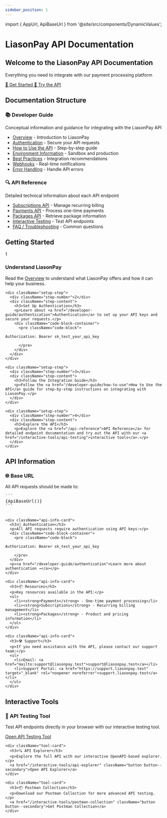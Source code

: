 ```yaml
---
sidebar_position: 1
---
```


import { AppUrl, ApiBaseUrl } from '@site/src/components/DynamicValues';

# LiasonPay API Documentation

<div className="explorer-header">
  <div className="explorer-header-content">
    <h2>Welcome to the LiasonPay API Documentation</h2>
    <p>Everything you need to integrate with our payment processing platform</p>
    <div className="explorer-buttons">
      <a href="#getting-started" className="button button--primary button--lg">
        <span>🚀 Get Started</span>
      </a>
      <a href="/interactive-tools/api-testing" className="button button--secondary button--lg">
        <span>🧪 Try the API</span>
      </a>
    </div>
  </div>
</div>

## Documentation Structure

<div className="features-grid">
  <div className="feature-card">
    <h3>📚 Developer Guide</h3>
    <p>Conceptual information and guidance for integrating with the LiasonPay API</p>
    <ul>
      <li><a href="/developer-guide/overview">Overview</a> - Introduction to LiasonPay</li>
      <li><a href="/developer-guide/authentication">Authentication</a> - Secure your API requests</li>
      <li><a href="/developer-guide/how-to-use">How to Use the API</a> - Step-by-step guide</li>
      <li><a href="/developer-guide/environment-info">Environment Information</a> - Sandbox and production</li>
      <li><a href="/developer-guide/best-practices">Best Practices</a> - Integration recommendations</li>
      <li><a href="/developer-guide/webhooks">Webhooks</a> - Real-time notifications</li>
      <li><a href="/developer-guide/error-handling">Error Handling</a> - Handle API errors</li>
    </ul>
  </div>

  <div className="feature-card">
    <h3>🔍 API Reference</h3>
    <p>Detailed technical information about each API endpoint</p>
    <ul>
      <li><a href="/api-reference/subscriptions/get-subscriptions">Subscriptions API</a> - Manage recurring billing</li>
      <li><a href="/api-reference/payments/process-payment">Payments API</a> - Process one-time payments</li>
      <li><a href="/api-reference/packages/get-packages">Packages API</a> - Retrieve package information</li>
      <li><a href="/interactive-tools/api-testing">Interactive Testing</a> - Test API endpoints</li>
      <li><a href="/api-reference/faq">FAQ / Troubleshooting</a> - Common questions</li>
    </ul>
  </div>
</div>

<div id="getting-started" className="getting-started-section">
  <h2>Getting Started</h2>

  <div className="setup-steps">
    <div className="setup-step">
      <div className="step-number">1</div>
      <div className="step-content">
        <h3>Understand LiasonPay</h3>
        <p>Read the <a href="/developer-guide/overview">Overview</a> to understand what LiasonPay offers and how it can help your business.</p>
      </div>
    </div>

    <div className="setup-step">
      <div className="step-number">2</div>
      <div className="step-content">
        <h3>Set Up Authentication</h3>
        <p>Learn about <a href="/developer-guide/authentication">Authentication</a> to set up your API keys and secure your requests.</p>
        <div className="code-block-container">
          <pre className="code-block">

```http
Authorization: Bearer sk_test_your_api_key
```

          </pre>
        </div>
      </div>
    </div>

    <div className="setup-step">
      <div className="step-number">3</div>
      <div className="step-content">
        <h3>Follow the Integration Guide</h3>
        <p>Follow the <a href="/developer-guide/how-to-use">How to Use the API</a> guide for step-by-step instructions on integrating with LiasonPay.</p>
      </div>
    </div>

    <div className="setup-step">
      <div className="step-number">4</div>
      <div className="step-content">
        <h3>Explore the API</h3>
        <p>Explore the <a href="/api-reference">API Reference</a> for detailed endpoint documentation and try out the API with our <a href="/interactive-tools/api-testing">interactive tools</a>.</p>
      </div>
    </div>

  </div>
</div>

## API Information

<div className="api-info-section">
  <div className="api-info-grid">
    <div className="api-info-card">
      <h3>🌐 Base URL</h3>
      <p>All API requests should be made to:</p>
      <div className="code-block-container">
        <pre className="code-block">
```
{ApiBaseUrl()}
```
        </pre>
      </div>
    </div>

    <div className="api-info-card">
      <h3>🔐 Authentication</h3>
      <p>All API requests require authentication using API keys:</p>
      <div className="code-block-container">
        <pre className="code-block">

```http
Authorization: Bearer sk_test_your_api_key
```

        </pre>
      </div>
      <p><a href="/developer-guide/authentication">Learn more about authentication →</a></p>
    </div>

    <div className="api-info-card">
      <h3>📦 Resources</h3>
      <p>Key resources available in the API:</p>
      <ul>
        <li><strong>Payments</strong> - One-time payment processing</li>
        <li><strong>Subscriptions</strong> - Recurring billing management</li>
        <li><strong>Packages</strong> - Product and pricing information</li>
      </ul>
    </div>

    <div className="api-info-card">
      <h3>🛠️ Support</h3>
      <p>If you need assistance with the API, please contact our support team:</p>
      <ul>
        <li>Email: <a href="mailto:support@liasonpay.test">support@liasonpay.test</a></li>
        <li>Support Portal: <a href="https://support.liasonpay.test" target="_blank" rel="noopener noreferrer">support.liasonpay.test</a></li>
      </ul>
    </div>

  </div>
</div>

## Interactive Tools

<div className="tools-section">
  <div className="tools-grid">
    <div className="tool-card">
      <h3>🧪 API Testing Tool</h3>
      <p>Test API endpoints directly in your browser with our interactive testing tool.</p>
      <a href="/interactive-tools/api-testing" className="button button--secondary">Open API Testing Tool</a>
    </div>

    <div className="tool-card">
      <h3>🔍 API Explorer</h3>
      <p>Explore the full API with our interactive OpenAPI-based explorer.</p>
      <a href="/interactive-tools/api-explorer" className="button button--secondary">Open API Explorer</a>
    </div>

    <div className="tool-card">
      <h3>📦 Postman Collection</h3>
      <p>Download our Postman Collection for more advanced API testing.</p>
      <a href="/interactive-tools/postman-collection" className="button button--secondary">Get Postman Collection</a>
    </div>

  </div>
</div>
